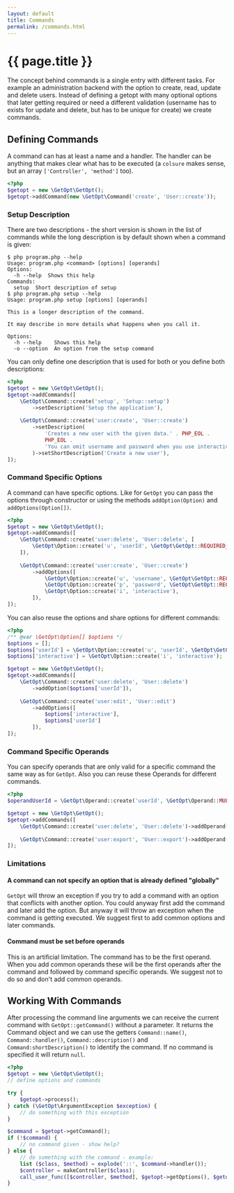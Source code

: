 ```yaml
---
layout: default
title: Commands
permalink: /commands.html
---
```

# {{ page.title }}

The concept behind commands is a single entry with different tasks. For example an administration backend with the
option to create, read, update and delete users. Instead of defining a getopt with many optional options that later 
getting required or need a different validation (username has to exists for update and delete, but has to be unique for
create) we create commands.

## Defining Commands

A command can has at least a name and a handler. The handler can be anything that makes clear what has to be executed
(a `colsure` makes sense, but an array `['Controller', 'method']` too).

```php
<?php
$getopt = new \GetOpt\GetOpt();
$getopt->addCommand(new \GetOpt\Command('create', 'User::create'));
```

### Setup Description

There are two descriptions - the short version is shown in the list of commands while the long description is by
default shown when a command is given:

```console
$ php program.php --help
Usage: program.php <command> [options] [operands]
Options:
  -h --help  Shows this help
Commands:
  setup  Short description of setup
$ php program.php setup --help
Usage: program.php setup [options] [operands]

This is a longer description of the command.

It may describe in more details what happens when you call it.

Options:
  -h --help    Shows this help
  -o --option  An option from the setup command
```

You can only define one description that is used for both or you define both descriptions:

```php
<?php
$getopt = new \GetOpt\GetOpt();
$getopt->addCommands([
    \GetOpt\Command::create('setup', 'Setup::setup')
        ->setDescription('Setup the application'),
        
    \GetOpt\Command::create('user:create', 'User::create')
        ->setDescription(
            'Creates a new user with the given data.' . PHP_EOL .
            PHP_EOL .
            'You can omit username and password when you use interactive mode.'
        )->setShortDescription('Create a new user'),
]);
```

### Command Specific Options

A command can have specific options. Like for `GetOpt` you can pass the options through constructor or using the
methods `addOption(Option)` and `addOptions(Option[])`.

```php
<?php
$getopt = new \GetOpt\GetOpt();
$getopt->addCommands([
    \GetOpt\Command::create('user:delete', 'User::delete', [
        \GetOpt\Option::create('u', 'userId', \GetOpt\GetOpt::REQUIRED_ARGUMENT),
    ]),
    
    \GetOpt\Command::create('user:create', 'User::create')
        ->addOptions([
            \GetOpt\Option::create('u', 'username', \GetOpt\GetOpt::REQUIRED_ARGUMENT),
            \GetOpt\Option::create('p', 'password', \GetOpt\GetOpt::REQUIRED_ARGUMENT),
            \GetOpt\Option::create('i', 'interactive'),
        ]),
]);
```

You can also reuse the options and share options for different commands:

```php
<?php
/** @var \GetOpt\Option[] $options */
$options = [];
$options['userId'] = \GetOpt\Option::create('u', 'userId', \GetOpt\GetOpt::REQUIRED_ARGUMENT);
$options['interactive'] = \GetOpt\Option::create('i', 'interactive');

$getopt = new \GetOpt\GetOpt();
$getopt->addCommands([
    \GetOpt\Command::create('user:delete', 'User::delete')
        ->addOption($options['userId']),
        
    \GetOpt\Command::create('user:edit', 'User::edit')
        ->addOptions([
            $options['interactive'],
            $options['userId']
        ]),
]);
```

### Command Specific Operands

You can specify operands that are only valid for a specific command the same way as for `GetOpt`. Also you can reuse
these Operands for different commands.

```php
<?php
$operandUserId = \GetOpt\Operand::create('userId', \GetOpt\Operand::MULTIPLE);

$getopt = new \GetOpt\GetOpt();
$getopt->addCommands([
    \GetOpt\Command::create('user:delete', 'User::delete')->addOperand($operandUserId),
    
    \GetOpt\Command::create('user:export', 'User::export')->addOperand($operandUserId),
]);
```

### Limitations

#### A command can not specify an option that is already defined "globally"
 
`GetOpt` will throw an exception if you try to add a command with an option that conflicts with another option. You
could anyway first add the command and later add the option. But anyway it will throw an exception when the command is
getting executed. We suggest first to add common options and later commands.

#### Command must be set before operands

This is an artificial limitation. The command has to be the first operand. When you add common operands these will be
the first operands after the command and followed by command specific operands. We suggest not to do so and don't add
common operands.

## Working With Commands

After processing the command line arguments we can receive the current command with `GetOpt::getCommand()` without a
parameter. It returns the Command object and we can use the getters `Command::name()`, `Command::handler()`,
`Command::description()` and `Command:shortDescription()` to identify the command. If no command is specified it will
return `null`.

```php
<?php
$getopt = new \GetOpt\GetOpt();
// define options and commands

try {
    $getopt->process();
} catch (\GetOpt\ArgumentException $exception) {
    // do something with this exception
}

$command = $getopt->getCommand();
if (!$command) {
    // no command given - show help?
} else {
    // do something with the command - example:
    list ($class, $method) = explode('::', $command->handler());
    $controller = makeController($class);
    call_user_func([$controller, $method], $getopt->getOptions(), $getopt->getOperands());
}
```
